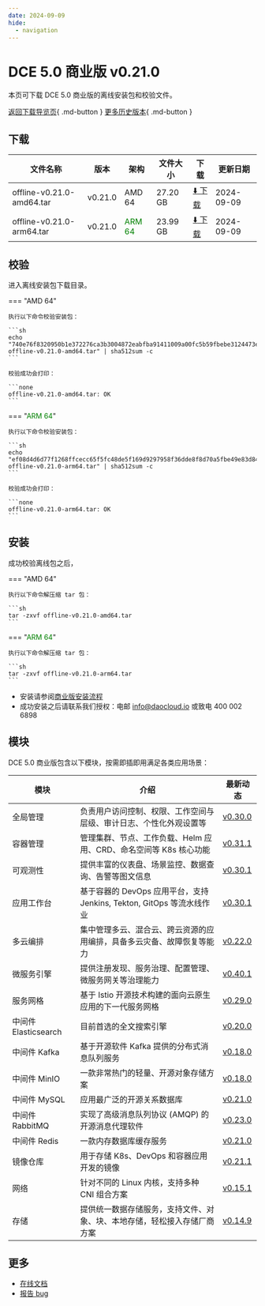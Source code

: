 ```yaml
---
date: 2024-09-09
hide:
  - navigation
---
```


# DCE 5.0 商业版 v0.21.0

本页可下载 DCE 5.0 商业版的离线安装包和校验文件。

[返回下载导览页](../index.md#_2){ .md-button } [更多历史版本](./dce5-installer-history.md){ .md-button }

## 下载

| 文件名称 | 版本 | 架构 | 文件大小 | 下载 | 更新日期 |
| ------- | --- | ---- | ------ | --- | ------- |
| offline-v0.21.0-amd64.tar | v0.21.0 | AMD 64 | 27.20 GB | [:arrow_down: 下载](https://qiniu-download-public.daocloud.io/DaoCloud_Enterprise/dce5/offline-v0.21.0-amd64.tar) | 2024-09-09 |
| offline-v0.21.0-arm64.tar | v0.21.0 | <font color="green">ARM 64</font> | 23.99 GB | [:arrow_down: 下载](https://qiniu-download-public.daocloud.io/DaoCloud_Enterprise/dce5/offline-v0.21.0-arm64.tar) | 2024-09-09 |

## 校验

进入离线安装包下载目录。

=== "AMD 64"

    执行以下命令校验安装包：

    ```sh
    echo "740e76f8320950b1e372276ca3b3004872eabfba91411009a00fc5b59fbebe3124473ee76d719b34abacbe47e404a2d32b3da048d6200d89569f96065b45787f  offline-v0.21.0-amd64.tar" | sha512sum -c
    ```

    校验成功会打印：

    ```none
    offline-v0.21.0-amd64.tar: OK
    ```

=== "<font color="green">ARM 64</font>"

    执行以下命令校验安装包：

    ```sh
    echo "ef08d4d6d77f1268ffcecc65f5fc48de5f169d9297958f36dde8f8d70a5fbe49e83d846ad009e40cc946193f8b12b5888513b51134c2a3413c3e6e6dfaaab38c  offline-v0.21.0-arm64.tar" | sha512sum -c
    ```

    校验成功会打印：

    ```none
    offline-v0.21.0-arm64.tar: OK
    ```

## 安装

成功校验离线包之后，

=== "AMD 64"

    执行以下命令解压缩 tar 包：

    ```sh
    tar -zxvf offline-v0.21.0-amd64.tar
    ```

=== "<font color="green">ARM 64</font>"

    执行以下命令解压缩 tar 包：

    ```sh
    tar -zxvf offline-v0.21.0-arm64.tar
    ```

- 安装请参阅[商业版安装流程](../../install/commercial/start-install.md)
- 成功安装之后请联系我们授权：电邮 info@daocloud.io 或致电 400 002 6898

## 模块

DCE 5.0 商业版包含以下模块，按需即插即用满足各类应用场景：

| 模块 | 介绍 | 最新动态 |
| ---- | --- | ------ |
| 全局管理 | 负责用户访问控制、权限、工作空间与层级、审计日志、个性化外观设置等 | [v0.30.0](../../ghippo/intro/release-notes.md#v0300) |
| 容器管理 | 管理集群、节点、工作负载、Helm 应用、CRD、命名空间等 K8s 核心功能 | [v0.31.1](../../kpanda/intro/release-notes.md#v0310) |
| 可观测性 | 提供丰富的仪表盘、场景监控、数据查询、告警等图文信息 | [v0.30.1](../../insight/intro/release-notes.md#v0300) |
| 应用工作台 | 基于容器的 DevOps 应用平台，支持 Jenkins, Tekton, GitOps 等流水线作业 | [v0.30.1](../../amamba/intro/release-notes.md#v0300) |
| 多云编排 | 集中管理多云、混合云、跨云资源的应用编排，具备多云灾备、故障恢复等能力 | [v0.22.0](../../kairship/intro/release-notes.md#v0220) |
| 微服务引擎 | 提供注册发现、服务治理、配置管理、微服务网关等治理能力 | [v0.40.1](../../skoala/intro/release-notes.md#v0401) |
| 服务网格 | 基于 Istio 开源技术构建的面向云原生应用的下一代服务网格 | [v0.29.0](../../mspider/intro/release-notes.md#v0290) |
| 中间件 Elasticsearch | 目前首选的全文搜索引擎 | [v0.20.0](../../middleware/elasticsearch/release-notes.md#v0200) |
| 中间件 Kafka | 基于开源软件 Kafka 提供的分布式消息队列服务 | [v0.18.0](../../middleware/kafka/release-notes.md#v0180) |
| 中间件 MinIO | 一款非常热门的轻量、开源对象存储方案 | [v0.18.0](../../middleware/minio/release-notes.md#v0181) |
| 中间件 MySQL | 应用最广泛的开源关系数据库 | [v0.21.0](../../middleware/mysql/release-notes.md#v0210) |
| 中间件 RabbitMQ | 实现了高级消息队列协议 (AMQP) 的开源消息代理软件 | [v0.23.0](../../middleware/rabbitmq/release-notes.md#v0230) |
| 中间件 Redis | 一款内存数据库缓存服务 | [v0.21.0](../../middleware/redis/release-notes.md#v0210) |
| 镜像仓库 | 用于存储 K8s、DevOps 和容器应用开发的镜像 | [v0.21.1](../../kangaroo/intro/release-notes.md#v0211) |
| 网络 | 针对不同的 Linux 内核，支持多种 CNI 组合方案 | [v0.15.1](../../network/intro/release-notes.md#v0151) |
| 存储 | 提供统一数据存储服务，支持文件、对象、块、本地存储，轻松接入存储厂商方案 | [v0.14.9](../../storage/hwameistor/release-notes.md#v0149) |

## 更多

- [在线文档](../../dce/index.md)
- [报告 bug](https://github.com/DaoCloud/DaoCloud-docs/issues)
